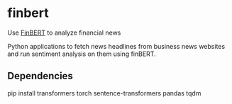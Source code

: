 # finbert
Use [FinBERT](https://huggingface.co/ProsusAI/finbert) to analyze financial news

Python applications to fetch news headlines from business news websites and run sentiment analysis on them using finBERT.

## Dependencies
pip install transformers torch sentence-transformers pandas tqdm

